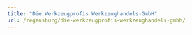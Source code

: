 ```yaml
---
title: "Die Werkzeugprofis Werkzeughandels-GmbH"
url: /regensburg/die-werkzeugprofis-werkzeughandels-gmbh/
---
```

